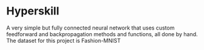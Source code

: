 # Hyperskill
A very simple but fully connected neural network that uses custom feedforward and backpropagation methods and functions, all done by hand. The dataset for this project is Fashion-MNIST 
